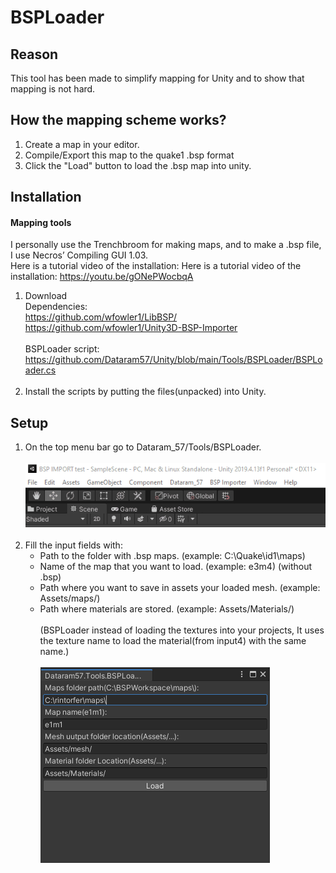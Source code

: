 # BSPLoader

## Reason
This tool has been made to simplify mapping for Unity and to show that mapping is not hard.

## How the mapping scheme works?

1. Create a map in your editor.
2. Compile/Export this map to the quake1 .bsp format
3. Click the "Load" button to load the .bsp map into unity.

## Installation
#### Mapping tools
I personally use the Trenchbroom for making maps, and to make a .bsp file, I use Necros’ Compiling GUI 1.03.<br>Here is a tutorial video of the installation:
Here is a tutorial video of the installation: https://youtu.be/gONePWocbqA

1. Download<br>
Dependencies:<br>
https://github.com/wfowler1/LibBSP/<br>
https://github.com/wfowler1/Unity3D-BSP-Importer<br><br>
BSPLoader script:<br>
https://github.com/Dataram57/Unity/blob/main/Tools/BSPLoader/BSPLoader.cs<br><br>
2. Install the scripts by putting the files(unpacked) into Unity. <br>


## Setup
1. On the top menu bar go to Dataram_57/Tools/BSPLoader.<br><br>
![Image of Yaktocat](https://github.com/Dataram57/Unity/blob/main/Tools/BSPLoader/tuto1.gif)<br><br>
2. Fill the input fields with:
    - Path to the folder with .bsp maps. (example: C:\Quake\id1\maps\)
    - Name of the map that you want to load. (example: e3m4) (without .bsp)
    - Path where you want to save in assets your loaded mesh. (example: Assets/maps/)
    - Path where materials are stored. (example: Assets/Materials/)<br><br>
    (BSPLoader instead of loading the textures into your projects, It uses the texture name to load the material(from input4) with the same name.)
<br><br>
![Image of Yaktocat](https://github.com/Dataram57/Unity/blob/main/Tools/BSPLoader/tuto2.png)<br><br>
